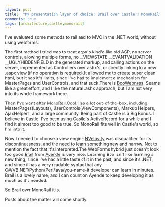 ```yaml
---
layout: post
title:  "My presentation layer of choice: Brail over Castle's MonoRail"
comments: true
tags: [architecture,castle,monorail]
---
```



I've evaluated some methods to rail and to MVC in the .NET world, without using webforms.

The first method I tried was to treat aspx's kind'a like old ASP, no server controls, allowing multiple forms, no __VIEWSTATE __EVANTVALIDATION __UGLYHIDDENFIELD in the generated markup, and calling actions on the server, implemented as Controllers over ashx's, or directly linking to a new .aspx view (if no operation is required).It allowed me to create super clean html, but it has it's limits, since I've had to implement a mechanism for MasterPages and UserControls, and that suck.There is [BooWebness](http://www.boo-lang.org/BooWebbness/Home/Index.ashx). Seams like a great effort, and I like the natural .ashx approach, but I am not very into its whole framework there.

Then I've went after [MonoRail](http://www.castleproject.org/index.php/MonoRail).Cool.Has a lot out-of-the-box, including MasterPages(Layouts), UserControls(ViewComponents), Markup Helpers, AjaxHelpers, and a large community. Being part of Castle is a Big Bonus. I believe in Castle. I've been using Castle's ActiveRecord for a while and I find it almost too good to be true. So MonoRail fits well in Castle's world, so I'm into it. 

Now I needed to choose a view engine.[NVelovity](http://www.castleproject.org/index.php/MonoRail:NVelocity) was disqualified for its discontinuesness, and the need to learn something new and narrow. Not to mention the fact that it's interpreted.The WebForms hybrid just doesn't look too good.[Brail](http://www.ayende.com/projects/brail.aspx) from [Ayende](http://www.ayende.com/) is very nice. Learning Boo isn't like learning a new thing, since I've had a little taste of it in the past, and since it's .NET, and since it has a very readable syntax that any C#/VB.NET/Python/Perl/java/you-name-it developer can learn in minutes. Brail is a lovely name, and I can count on Ayende to keep developing it as much as it's needed.

So Brail over MonoRail it is.

Posts about the matter will come shortly.

